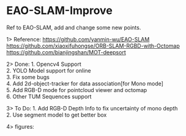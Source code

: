 # EAO-SLAM-Improve
Ref to EAO-SLAM, add and change some new points.

1> Reference: https://github.com/yanmin-wu/EAO-SLAM \
                  https://github.com/xiaoxifuhongse/ORB-SLAM-RGBD-with-Octomap \
                  https://github.com/bianjingshan/MOT-deepsort 
              
2> Done: 1. Opencv4 Support \
            2. YOLO Model support for online \
            3. Fix some bugs \
            4. Add 2d-object-tracker for data association[for Mono mode] \
            5. Add RGB-D mode for pointcloud viewer and octomap \
            6. Other TUM Sequences support

3> To Do: 1. Add RGB-D Depth Info to fix uncertainty of mono depth \
              2. Use segment model to get better box
          
          
4> figures:

          
          
